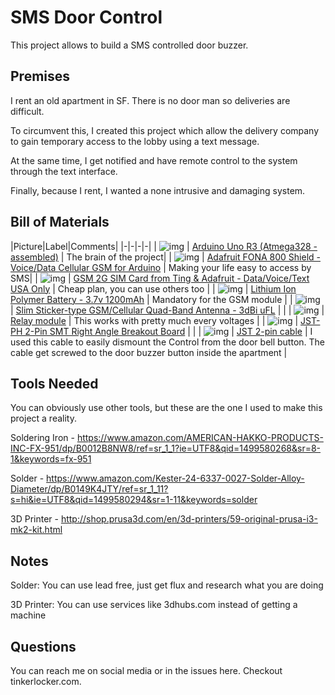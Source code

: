 # SMS Door Control
This project allows to build a SMS controlled door buzzer.

## Premises
I rent an old apartment in SF. There is no door man so deliveries are difficult.

To circumvent this, I created this project which allow the delivery company to gain temporary access to the lobby using a text message.

At the same time, I get notified and have remote control to the system through the text interface.

Finally, because I rent, I wanted a none intrusive and damaging system.


## Bill of Materials



|Picture|Label|Comments|
|-|-|-|-|
| ![img](./images/50-06.jpg) | [Arduino Uno R3 (Atmega328 - assembled)](https://www.adafruit.com/product/50) | The brain of the project|
| ![img](./images/2468-06.jpg) | [Adafruit FONA 800 Shield - Voice/Data Cellular GSM for Arduino](https://www.adafruit.com/product/2468) | Making your life easy to access by SMS|
| ![img](./images/2505-02.jpg) | [GSM 2G SIM Card from Ting & Adafruit - Data/Voice/Text USA Only](https://www.adafruit.com/product/2505) | Cheap plan, you can use others too |
| ![img](./images/258-00.jpg ) | [Lithium Ion Polymer Battery - 3.7v 1200mAh](https://www.adafruit.com/product/258) | Mandatory for the GSM module |
| ![img](./images/1991-02.jpg) | [Slim Sticker-type GSM/Cellular Quad-Band Antenna - 3dBi uFL](https://www.adafruit.com/product/1991) | |
| ![img](./images/51skTYXNy5L._SL1000_.jpg) | [Relay module](https://www.amazon.com/Tolako-Arduino-Indicator-Channel-Official/dp/B00VRUAHLE/ref=pd_sim_107_33?_encoding=UTF8&pd_rd_i=B00VRUAHLE&pd_rd_r=VF8SZMM6R1D1YN7Z43DF&pd_rd_w=X3afK&pd_rd_wg=gjJNH&psc=1&refRID=VF8SZMM6R1D1YN7Z43DF) | This works with pretty much every voltages |
| ![img](./images/1862-04.jpg) | [JST-PH 2-Pin SMT Right Angle Breakout Board](https://www.adafruit.com/product/1862) | |
| ![img](./images/261-01.jpg) | [JST 2-pin cable](https://www.adafruit.com/product/261) | I used this cable to easily dismount the Control from the door bell button. The cable get screwed to the door buzzer button inside the apartment |

## Tools Needed
You can obviously use other tools, but these are the one I used to make this project a reality.

Soldering Iron - https://www.amazon.com/AMERICAN-HAKKO-PRODUCTS-INC-FX-951/dp/B0012B8NW8/ref=sr_1_1?ie=UTF8&qid=1499580268&sr=8-1&keywords=fx-951

Solder - https://www.amazon.com/Kester-24-6337-0027-Solder-Alloy-Diameter/dp/B0149K4JTY/ref=sr_1_11?s=hi&ie=UTF8&qid=1499580294&sr=1-11&keywords=solder

3D Printer - http://shop.prusa3d.com/en/3d-printers/59-original-prusa-i3-mk2-kit.html

## Notes
Solder: You can use lead free, just get flux and research what you are doing

3D Printer: You can use services like 3dhubs.com instead of getting a machine


## Questions
You can reach me on social media or in the issues here.
Checkout tinkerlocker.com.
